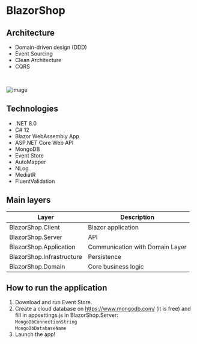 # BlazorShop

## Architecture

- Domain-driven design (DDD)
- Event Sourcing
- Clean Architecture
- CQRS

<br/>

![image](https://github.com/user-attachments/assets/2e563079-27ba-44e0-b7da-211df5b9d84f)

## Technologies
- .NET 8.0
- C# 12
- Blazor WebAssembly App
- ASP.NET Core Web API
- MongoDB
- Event Store
- AutoMapper
- NLog
- MediatR
- FluentValidation

## Main layers

| Layer | Description |
| ------ | ------ |
| BlazorShop.Client | Blazor application |
| BlazorShop.Server | API |
| BlazorShop.Application | Communication with Domain Layer |
| BlazorShop.Infrastructure | Persistence |
| BlazorShop.Domain | Core business logic |


## How to run the application
1. Download and run Event Store.
2. Create a cloud database on https://www.mongodb.com/ (it is free) and fill in appsettings.js in BlazorShop.Server: <br/>
```MongoDbConnectionString``` <br/>
```MongoDbDatabaseName``` <br/>
3. Launch the app!
